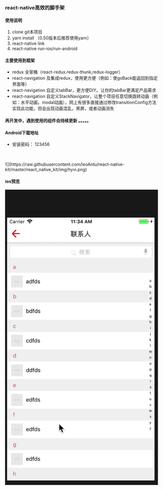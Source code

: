 ### react-native高效的脚手架
#### 使用说明
1. clone git本项目
2. yarn install （0.50版本后推荐使用yarn）
3. react-native link
4. react-native run-ios/run-android

#### 主要使用到框架
* redux 全家桶（react-redux.redux-thunk,redux-logger）
* react-navigation 及集成redux，使用更方便（例如：使goBack能返回到指定界面等）
* react-navigation 自定义tabBar，更方便DIY。让你的tabBar更满足产品需求
* react-navigation 自定义StackNavigator，让整个项目任意切换跳转动画（例如：水平动画，modal动画），网上有很多直接通过修改transitionConfig方法实现此功能，但会出现动画混乱，黑屏，或者动画消失

#### 再开发中，遇到使用的组件会持续更新 。。。。。

#### Android下载地址
* 安装密码： 123456
<br/>
<br/>
![](https://raw.githubusercontent.com/leoAntu/react-native-kit/master/react_native_kit/img/hyvi.png)

#### ios预览
![](https://github.com/leoAntu/react-native-kit/blob/master/react_native_kit/img/2018-03-29%2011_41_51.gif)






